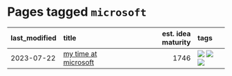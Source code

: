 # Pages tagged `microsoft`

|last_modified|title|est. idea maturity|tags
|:---|:---|---:|:---|
|2023-07-22|[my time at microsoft](../my_time_at_microsoft.md)|1746|[![](https://img.shields.io/badge/tag-amazon-e54ba1)](../tags/amazon.md) [![](https://img.shields.io/badge/tag-autobiographical-426a5f)](../tags/autobiographical.md) [![](https://img.shields.io/badge/tag-microsoft-e3b2c7)](../tags/microsoft.md)|